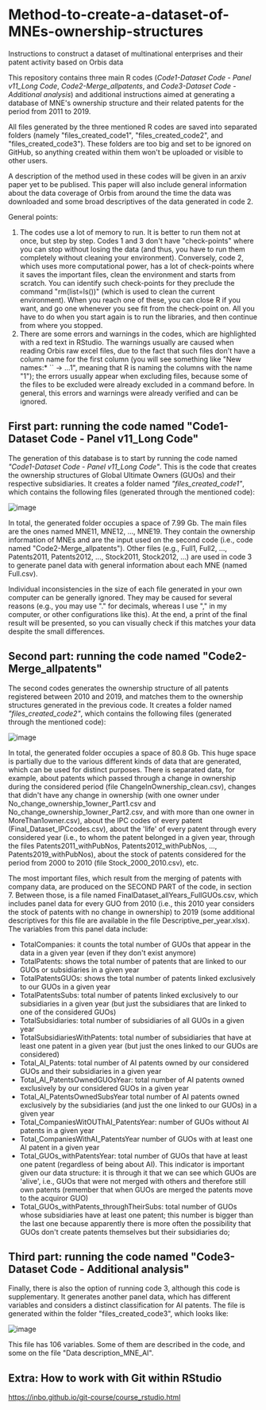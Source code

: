 # Method-to-create-a-dataset-of-MNEs-ownership-structures
Instructions to construct a dataset of multinational enterprises and their patent activity based on Orbis data

This repository contains three main R codes (*Code1-Dataset Code - Panel v11_Long Code*, *Code2-Merge_allpatents*, and *Code3-Dataset Code - Additional analysis*) and additional instructions aimed at generating a database of MNE's ownership structure and their related patents for the period from 2011 to 2019.

All files generated by the three mentioned R codes are saved into separated folders (namely "files_created_code1", "files_created_code2", and "files_created_code3"). These folders are too big and set to be ignored on GitHub, so anything created within them won't be uploaded or visible to other users.

A description of the method used in these codes will be given in an arxiv paper yet to be publised. This paper will also include general information about the data coverage of Orbis from around the time the data was downloaded and some broad descriptives of the data generated in code 2.

General points:
1. The codes use a lot of memory to run. It is better to run them not at once, but step by step. Codes 1 and 3 don't have "check-points" where you can stop without losing the data (and thus, you have to run them completely without cleaning your environment). Conversely, code 2, which uses more computational power, has a lot of check-points where it saves the important files, clean the environment and starts from scratch. You can identify such check-points for they preclude the command "rm(list=ls())" (which is used to clean the current environment). When you reach one of these, you can close R if you want, and go one whenever you see fit from the check-point on. All you have to do when you start again is to run the libraries, and then continue from where you stopped.
2. There are some errors and warnings in the codes, which are highlighted with a red text in RStudio. The warnings usually are caused when reading Orbis raw excel files, due to the fact that such files don't have a column name for the first column (you will see something like "New names:* `` -> ...1", meaning that R is naming the columns with the name "1"); the errors usually appear when excluding files, because some of the files to be excluded were already excluded in a command before. In general, this errors and warnings were already verified and can be ignored.

## First part: running the code named "Code1-Dataset Code - Panel v11_Long Code"
The generation of this database is to start by running the code named *"Code1-Dataset Code - Panel v11_Long Code"*. This is the code that creates the ownership structures of Global Ultimate Owners (GUOs) and their respective subsidiaries. It creates a folder named *"files_created_code1"*, which contains the following files (generated through the mentioned code):

![image](https://user-images.githubusercontent.com/58182885/131147675-6f736be2-829c-4206-9b01-2753f3dc1d1a.png)

In total, the generated folder occupies a space of 7.99 Gb. The main files are the ones named MNE11, MNE12, ..., MNE19. They contain the ownership information of MNEs and are the input used on the second code (i.e., code named "Code2-Merge_allpatents"). Other files (e.g., Full1, Full2, ..., Patents2011, Patents2012, ..., Stock2011, Stock2012, ...) are used in code 3 to generate panel data with general information about each MNE (named Full.csv). 

Individual inconsistencies in the size of each file generated in your own computer can be generally ignored. They may be caused for several reasons (e.g., you may use "." for decimals, whereas I use "," in my computer, or other configurations like this). At the end, a print of the final result will be presented, so you can visually check if this matches your data despite the small differences.

## Second part: running the code named "Code2-Merge_allpatents"
The second codes generates the ownership structure of all patents registered between 2010 and 2019, and matches them to the ownership structures generated in the previous code. It creates a folder named *"files_created_code2"*, which contains the following files (generated through the mentioned code):

![image](https://user-images.githubusercontent.com/58182885/131331526-b15270f9-5aa7-4002-8f8a-9531f1e99fdd.png)

In total, the generated folder occupies a space of 80.8 Gb. This huge space is partially due to the various different kinds of data that are generated, which can be used for distinct purposes. There is separated data, for example, about patents which passed through a change in ownership during the considered period (file ChangeInOwnership_clean.csv), changes that didn't have any change in ownership (with one owner under No_change_ownership_1owner_Part1.csv and No_change_ownership_1owner_Part2.csv, and with more than one owner in MoreThan1owner.csv), about the IPC codes of every patent (Final_Dataset_IPCcodes.csv), about the 'life' of every patent through every considered year (i.e., to whom the patent belonged in a given year, through the files Patents2011_withPubNos, Patents2012_withPubNos, ..., Patents2019_withPubNos), about the stock of patents considered for the period from 2000 to 2010 (file Stock_2000_2010.csv), etc.

The most important files, which result from the merging of patents with company data, are produced on the SECOND PART of the code, in section 7. Between those, is a file named FinalDataset_allYears_FullGUOs.csv, which includes panel data for every GUO from 2010 (i.e., this 2010 year considers the stock of patents with no change in ownership) to 2019 (some additional descriptives for this file are available in the file Descriptive_per_year.xlsx). The variables from this panel data include:

- TotalCompanies: it counts the total number of GUOs that appear in the data in a given year (even if they don't exist anymore)
- TotalPatents: shows the total number of patents that are linked to our GUOs or subsidiaries in a given year
- TotalPatentsGUOs: shows the total number of patents linked exclusively to our GUOs in a given year
- TotalPatentsSubs: total number of patents linked exclusively to our subsidiaries in a given year (but just the subsidiares that are linked to one of the considered GUOs)
- TotalSubsidiaries: total number of subsidiaries of all GUOs in a given year
- TotalSubsidiariesWithPatents: total number of subsidiaries that have at least one patent in a given year (but just the ones linked to our GUOs are considered)
- Total_AI_Patents: total number of AI patents owned by our considered GUOs and their subsidiaries in a given year
- Total_AI_PatentsOwnedGUOsYear: total number of AI patents owned exclusively by our considered GUOs in a given year
- Total_AI_PatentsOwnedSubsYear total number of AI patents owned exclusively by the subsidiaries (and just the one linked to our GUOs) in a given year
- Total_CompaniesWitOUThAI_PatentsYear: number of GUOs without AI patents in a given year
- Total_CompaniesWithAI_PatentsYear number of GUOs with at least one AI patent in a given year
- Total_GUOs_withPatentsYear: total number of GUOs that have at least one patent (regardless of being about AI). This indicator is important given our data structure: it is through it that we can see which GUOs are 'alive', i.e., GUOs that were not merged with others and therefore still own patents (remember that when GUOs are merged the patents move to the acquiror GUO)
- Total_GUOs_withPatents_throughTheirSubs: total number of GUOs whose subsidiaries have at least one patent; this number is bigger than the last one because apparently there is more often the possibility that GUOs don't create patents themselves but their subsidiaries do;

## Third part: running the code named "Code3-Dataset Code - Additional analysis"
Finally, there is also the option of running code 3, although this code is supplementary. It generates another panel data, which has different variables and considers a distinct classification for AI patents. The file is generated within the folder "files_created_code3", which looks like:

![image](https://user-images.githubusercontent.com/58182885/131343379-2a57e96d-ed11-465c-a029-ebf51f52bc9d.png)

This file has 106 variables. Some of them are described in the code, and some on the file "Data description_MNE_AI".

## Extra: How to work with Git within RStudio
https://inbo.github.io/git-course/course_rstudio.html

